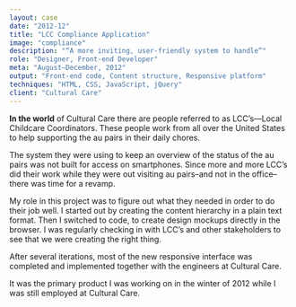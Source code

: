 ```yaml
---
layout: case
date: "2012-12"
title: "LCC Compliance Application"
image: "compliance"
description: "“A more inviting, user-friendly system to handle”"
role: "Designer, Front-end Developer"
meta: "August–December, 2012"
output: "Front-end code, Content structure, Responsive platform"
techniques: "HTML, CSS, JavaScript, jQuery"
client: "Cultural Care"
---
```


**In the world** of Cultural Care there are people referred to as LCC’s—Local Childcare Coordinators. These people work from all over the United States to help supporting the au pairs in their daily chores.

The system they were using to keep an overview of the status of the au pairs was not built for access on smartphones. Since more and more LCC’s did their work while they were out visiting au pairs–and not in the office–there was time for a revamp.

My role in this project was to figure out what they needed in order to do their job well. I started out by creating the content hierarchy in a plain text format. Then I switched to code, to create design mockups directly in the browser. I was regularly checking in with LCC’s and other stakeholders to see that we were creating the right thing.

After several iterations, most of the new responsive interface was completed and implemented together with the engineers at Cultural Care.

It was the primary product I was working on in the winter of 2012 while I was still employed at Cultural Care.

